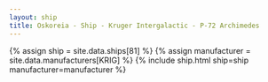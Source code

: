 ```yaml
---
layout: ship
title: Oskoreia - Ship - Kruger Intergalactic - P-72 Archimedes
---
```

{% assign ship = site.data.ships[81] %}
{% assign manufacturer = site.data.manufacturers[KRIG] %}
{% include ship.html ship=ship manufacturer=manufacturer %}
